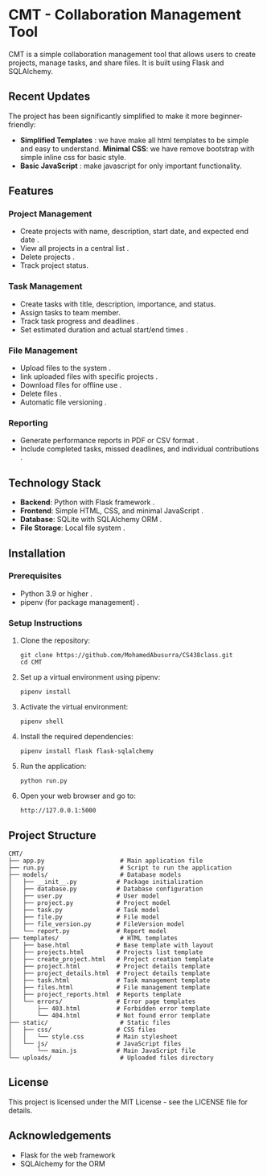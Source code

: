 # CMT - Collaboration Management Tool

CMT is a simple collaboration management tool that allows users to create projects, manage tasks, and share files. It is built using Flask and SQLAlchemy.

## Recent Updates

The project has been significantly simplified to make it more beginner-friendly:

- **Simplified Templates** : we have make all html templates to be simple and easy to understand.
**Minimal CSS**: we have remove bootstrap  with simple inline css for basic style.
- **Basic JavaScript** : make javascript for only important functionality.
## Features

### Project Management
- Create projects with name, description, start date, and expected end date .
- View all projects in a central list .
- Delete projects .
- Track project status.

### Task Management
- Create tasks with title, description, importance, and status.
- Assign tasks to team member.
- Track task progress and deadlines .
- Set estimated duration and actual start/end times .

### File Management
- Upload files to the system .
- link uploaded files with specific projects .
- Download files for offline use .
- Delete files .
- Automatic file versioning .

### Reporting
- Generate performance reports in PDF or CSV format .
- Include completed tasks, missed deadlines, and individual contributions .

## Technology Stack

- **Backend**: Python with Flask framework .
- **Frontend**: Simple HTML, CSS, and minimal JavaScript .
- **Database**: SQLite with SQLAlchemy ORM .
- **File Storage**: Local file system .

## Installation

### Prerequisites
- Python 3.9 or higher .
- pipenv (for package management) .

### Setup Instructions

1. Clone the repository:
   ```
   git clone https://github.com/MohamedAbusurra/CS438class.git
   cd CMT
   ```

2. Set up a virtual environment using pipenv:
   ```
   pipenv install
   ```

3. Activate the virtual environment:
   ```
   pipenv shell
   ```

4. Install the required dependencies:
   ```
   pipenv install flask flask-sqlalchemy
   ```

5. Run the application:
   ```
   python run.py
   ``` 

6. Open your web browser and go to:
   ```
   http://127.0.0.1:5000
   ```



## Project Structure

```
CMT/
├── app.py                     # Main application file
├── run.py                     # Script to run the application
├── models/                    # Database models
│   ├── __init__.py           # Package initialization
│   ├── database.py           # Database configuration
│   ├── user.py               # User model
│   ├── project.py            # Project model
│   ├── task.py               # Task model
│   ├── file.py               # File model
│   ├── file_version.py       # FileVersion model
│   └── report.py             # Report model
├── templates/                 # HTML templates
│   ├── base.html             # Base template with layout
│   ├── projects.html         # Projects list template
│   ├── create_project.html   # Project creation template
│   ├── project.html          # Project details template
│   ├── project_details.html  # Project details template
│   ├── task.html             # Task management template
│   ├── files.html            # File management template
│   ├── project_reports.html  # Reports template
│   └── errors/               # Error page templates
│       ├── 403.html          # Forbidden error template
│       └── 404.html          # Not found error template
├── static/                    # Static files
│   ├── css/                  # CSS files
│   │   └── style.css         # Main stylesheet
│   └── js/                   # JavaScript files
│       └── main.js           # Main JavaScript file
└── uploads/                   # Uploaded files directory
```





## License

This project is licensed under the MIT License - see the LICENSE file for details.

## Acknowledgements

- Flask for the web framework
- SQLAlchemy for the ORM
